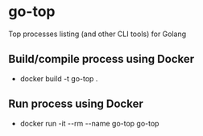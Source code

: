 # go-top
Top processes listing (and other CLI tools) for Golang

## Build/compile process using Docker

- docker build -t go-top .

## Run process using Docker

- docker run -it --rm --name go-top go-top
